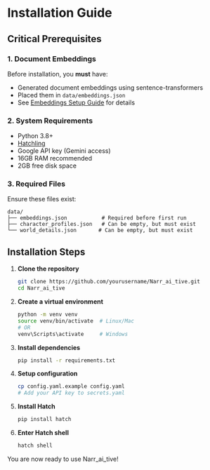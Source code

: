 # Installation Guide

## Critical Prerequisites

### 1. Document Embeddings
Before installation, you **must** have:
- Generated document embeddings using sentence-transformers
- Placed them in `data/embeddings.json`
- See [Embeddings Setup Guide](embeddings_setup.md) for details

### 2. System Requirements
- Python 3.8+
- [Hatchling](https://hatch.pypa.io/latest/)
- Google API key (Gemini access)
- 16GB RAM recommended
- 2GB free disk space

### 3. Required Files
Ensure these files exist:
```
data/
├── embeddings.json           # Required before first run
├── character_profiles.json   # Can be empty, but must exist
└── world_details.json       # Can be empty, but must exist
```

## Installation Steps

1. **Clone the repository**

    ```bash
    git clone https://github.com/yourusername/Narr_ai_tive.git
    cd Narr_ai_tive
    ```

2. **Create a virtual environment**

    ```bash
    python -m venv venv
    source venv/bin/activate  # Linux/Mac
    # OR
    venv\Scripts\activate     # Windows
    ```

3. **Install dependencies**

    ```bash
    pip install -r requirements.txt
    ```

4. **Setup configuration**

    ```bash
    cp config.yaml.example config.yaml
    # Add your API key to secrets.yaml
    ```

5. **Install Hatch**

    ```bash
    pip install hatch
    ```

6. **Enter Hatch shell**

    ```bash
    hatch shell
    ```

You are now ready to use Narr_ai_tive!
